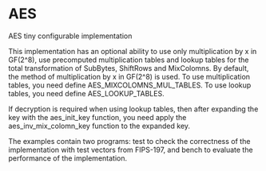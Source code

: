 # AES
AES tiny configurable implementation

This implementation has an optional ability to use only multiplication by x in GF(2^8), use precomputed multiplication tables and lookup tables for the total transformation of SubBytes, ShiftRows and MixColomns.
By default, the method of multiplication by x in GF(2^8) is used.
To use multiplication tables, you need define AES_MIXCOLOMNS_MUL_TABLES.
To use lookup tables, you need define AES_LOOKUP_TABLES.

If decryption is required when using lookup tables, then after expanding the key with the aes_init_key function, you need apply the aes_inv_mix_colomn_key function to the expanded key.

The examples contain two programs: test to check the correctness of the implementation with test vectors from FIPS-197, and bench to evaluate the performance of the implementation.
